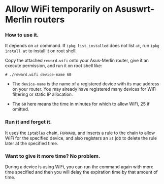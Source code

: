 # Allow WiFi temporarily on Asuswrt-Merlin routers

### How to use it.

It depends on `at` command. If `ipkg list_installed` does not list `at`, run `ipkg install at` to install it on root shell.

Copy the attached `reward.wifi` onto your Asus-Merlin router, give it an execute permission, and run it on root shell like:
```
# ./reward.wifi device-name 60
```
- The `device-name` is the name of a registered device with its mac address on your router. You may already have registered many devices for WiFi filtering or static IP allocation.

- The `60` here means the time in minutes for which to allow WiFi, 25 if omitted.

### Run it and forget it.

It uses the `iptables` chain, `FORWARD`, and inserts a rule to the chain to allow WiFi for the specified device, and also registers an `at` job to delete the rule later at the specified time.

### Want to give it more time? No problem.

During a device is using WiFi, you can run the command again with more time specified and then you will delay the expiration time by that amount of time.
